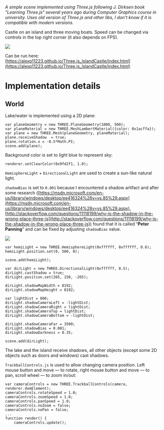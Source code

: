 *A simple scene implemented using Three.js following J. Dirksen book "Learning Three.js" several years ago during Computer Graphics course in university. Uses old version of Three.js and other libs, I don't know if it is compatible with modern versions.*

Castle on an island and three moving boats. Speed can be changed via controls in the top right corner (it also depends on FPS).

![](https://i.gyazo.com/3e825eaf4449d7750e51b62a5df741e6.gif)

Can be run here: [https://alexp11223.github.io/Three.js_IslandCastle/index.html](https://alexp11223.github.io/Three.js_IslandCastle/index.html)

# Implementation details

## World

Lake/water is implemented using a 2D plane:

```
var planeGeometry = new THREE.PlaneGeometry(1000, 500);
var planeMaterial = new THREE.MeshLambertMaterial({color: 0x1acffa}); 
var plane = new THREE.Mesh(planeGeometry, planeMaterial);
plane.receiveShadow  = true;
plane.rotation.x = -0.5*Math.PI;
scene.add(plane);
```

Background color is set to light blue to represent sky:

```
renderer.setClearColor(0x9fd2f1, 1.0);
```

`HemisphereLight` + `DirectionalLight` are used to create a sun-like natural light.

`shadowBias` is set to `0.001` because I encountered a shadow artifact and after some research ([https://msdn.microsoft.com/en-us/library/windows/desktop/ee416324%28v=vs.85%29.aspx](https://msdn.microsoft.com/en-us/library/windows/desktop/ee416324%28v=vs.85%29.aspx), [http://stackoverflow.com/questions/11118199/why-is-the-shadow-in-the-wrong-place-three-js](http://stackoverflow.com/questions/11118199/why-is-the-shadow-in-the-wrong-place-three-js)) found that it is called “**Peter Panning**” and can be fixed by adjusting `shadowBias` value.

![](https://i.imgur.com/AYlet59.png)

```
var hemiLight = new THREE.HemisphereLight(0xffffff, 0xffffff, 0.6);
hemiLight.position.set(0, 500, 0);

scene.add(hemiLight);

var dirLight = new THREE.DirectionalLight(0xffffff, 0.5);
dirLight.castShadow = true;
dirLight.position.set(265, 150, -265);

dirLight.shadowMapWidth = 8192;
dirLight.shadowMapHeight = 8192;

var lightDist = 800;
dirLight.shadowCameraLeft = -lightDist;
dirLight.shadowCameraRight = lightDist;
dirLight.shadowCameraTop = lightDist;
dirLight.shadowCameraBottom = -lightDist;

dirLight.shadowCameraFar = 3500;
dirLight.shadowBias = 0.001;
dirLight.shadowDarkness = 0.35;

scene.add(dirLight);
```

The lake and the island receive shadows, all other objects (except some 2D objects such as doors and windows) cast shadows.

`TrackballControls.js` is used to allow changing camera position. Left mouse button and move — to rotate, right mouse button and move — to pan, scroll wheel — to zoom in/out:

```
var cameraControls = new THREE.TrackballControls(camera, renderer.domElement);
cameraControls.rotateSpeed = 1.0;
cameraControls.zoomSpeed = 1.0;
cameraControls.panSpeed = 1.0;
cameraControls.noZoom = false;
cameraControls.noPan = false;
...
function render() {
    cameraControls.update();
```
